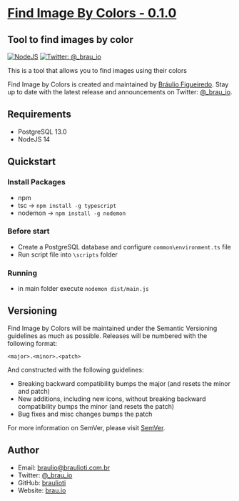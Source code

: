 # [Find Image By Colors - 0.1.0](https://brau.io)
## Tool to find images by color

[![NodeJS](https://img.shields.io/badge/Node.js-%3E=v12.16-339933?logo=node.js)](https://nodejs.org)
[![Twitter: @_brau_io](https://img.shields.io/badge/contact-@_brau_io-blue.svg?style=flat)](https://twitter.com/_brau_io)

This is a tool that allows you to find images using their colors

Find Image by Colors is created and maintained by [Bráulio Figueiredo](http://brau.io).
Stay up to date with the latest release and announcements on Twitter:
[@_brau_io](http://twitter.com/_brau_io).

## Requirements

- PostgreSQL 13.0
- NodeJS 14

## Quickstart

### Install Packages

- npm
- tsc -> `npm install -g typescript`
- nodemon -> `npm install -g nodemon`

### Before start

- Create a PostgreSQL database and configure `common\environment.ts` file
- Run script file into `\scripts` folder

### Running

- in main folder execute `nodemon dist/main.js`

## Versioning

Find Image by Colors will be maintained under the Semantic Versioning guidelines as much as possible.
Releases will be numbered with the following format:

`<major>.<minor>.<patch>`

And constructed with the following guidelines:

- Breaking backward compatibility bumps the major (and resets the minor and patch)
- New additions, including new icons, without breaking backward compatibility bumps the minor (and resets the patch)
- Bug fixes and misc changes bumps the patch

For more information on SemVer, please visit [SemVer](http://semver.org).

## Author

- Email: braulio@braulioti.com.br
- Twitter: [@_brau_io](http://twitter.com/_brau_io)
- GitHub: [braulioti](https://github.com/braulioti)
- Website: [brau.io](https://brau.io)
